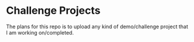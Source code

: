 # Challenge Projects

The plans for this repo is to upload any kind of demo/challenge project that I am working on/completed. 
